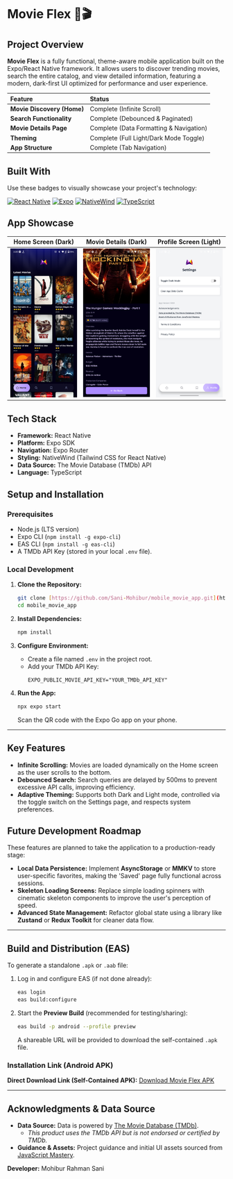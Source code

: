 # Movie Flex 🍿🎬

## Project Overview

**Movie Flex** is a fully functional, theme-aware mobile application built on the Expo/React Native framework. It allows users to discover trending movies, search the entire catalog, and view detailed information, featuring a modern, dark-first UI optimized for performance and user experience.

| Feature | Status |
| :--- | :--- |
| **Movie Discovery (Home)** | Complete (Infinite Scroll) |
| **Search Functionality** | Complete (Debounced & Paginated) |
| **Movie Details Page** | Complete (Data Formatting & Navigation) |
| **Theming** | Complete (Full Light/Dark Mode Toggle) |
| **App Structure** | Complete (Tab Navigation) |

## Built With

Use these badges to visually showcase your project's technology:

[![React Native](https://img.shields.io/badge/React_Native-61DAFB?style=for-the-badge&logo=react&logoColor=black)](https://reactnative.dev/)
[![Expo](https://img.shields.io/badge/Expo-1B1F36?style=for-the-badge&logo=expo&logoColor=white)](https://expo.dev/)
[![NativeWind](https://img.shields.io/badge/NativeWind-06B6D4?style=for-the-badge&logo=tailwindcss&logoColor=white)](https://www.nativewind.dev/)
[![TypeScript](https://img.shields.io/badge/TypeScript-3178C6?style=for-the-badge&logo=typescript&logoColor=white)](https://www.typescriptlang.org/)

## App Showcase

| Home Screen (Dark) | Movie Details (Dark) | Profile Screen (Light) |
| :---: | :---: | :---: |
| ![Home Screen Screenshot](https://raw.githubusercontent.com/Sani-Mohibur/mobile_movie_app/master/assets/screenshots/home-dark.png) | ![Movie Details Screenshot](https://raw.githubusercontent.com/Sani-Mohibur/mobile_movie_app/master/assets/screenshots/details-dark.png) | ![Profile Screen Screenshot](https://raw.githubusercontent.com/Sani-Mohibur/mobile_movie_app/master/assets/screenshots/profile-light.png) |

## Tech Stack

* **Framework:** React Native
* **Platform:** Expo SDK
* **Navigation:** Expo Router
* **Styling:** NativeWind (Tailwind CSS for React Native)
* **Data Source:** The Movie Database (TMDb) API
* **Language:** TypeScript

## Setup and Installation

### Prerequisites

* Node.js (LTS version)
* Expo CLI (`npm install -g expo-cli`)
* EAS CLI (`npm install -g eas-cli`)
* A TMDb API Key (stored in your local `.env` file).

### Local Development

1.  **Clone the Repository:**
    ```bash
    git clone [https://github.com/Sani-Mohibur/mobile_movie_app.git](https://github.com/Sani-Mohibur/mobile_movie_app.git)
    cd mobile_movie_app
    ```

2.  **Install Dependencies:**
    ```bash
    npm install
    ```

3.  **Configure Environment:**
    * Create a file named `.env` in the project root.
    * Add your TMDb API Key:
        ```
        EXPO_PUBLIC_MOVIE_API_KEY="YOUR_TMDb_API_KEY"
        ```

4.  **Run the App:**
    ```bash
    npx expo start
    ```
    Scan the QR code with the Expo Go app on your phone.

---

## Key Features

* **Infinite Scrolling:** Movies are loaded dynamically on the Home screen as the user scrolls to the bottom.
* **Debounced Search:** Search queries are delayed by 500ms to prevent excessive API calls, improving efficiency.
* **Adaptive Theming:** Supports both Dark and Light mode, controlled via the toggle switch on the Settings page, and respects system preferences.

## Future Development Roadmap

These features are planned to take the application to a production-ready stage:

* **Local Data Persistence:** Implement **AsyncStorage** or **MMKV** to store user-specific favorites, making the 'Saved' page fully functional across sessions.
* **Skeleton Loading Screens:** Replace simple loading spinners with cinematic skeleton components to improve the user's perception of speed.
* **Advanced State Management:** Refactor global state using a library like **Zustand** or **Redux Toolkit** for cleaner data flow.

---

## Build and Distribution (EAS)

To generate a standalone `.apk` or `.aab` file:

1.  Log in and configure EAS (if not done already):
    ```bash
    eas login
    eas build:configure
    ```
2.  Start the **Preview Build** (recommended for testing/sharing):
    ```bash
    eas build -p android --profile preview
    ```
    A shareable URL will be provided to download the self-contained `.apk` file.

### Installation Link (Android APK)

**Direct Download Link (Self-Contained APK):**
[Download Movie Flex APK](https://expo.dev/accounts/farabisunny/projects/mobile_movie_app/builds/eccb7a5f-24cb-4473-9b50-907d37e6aa4c)

---

## Acknowledgments & Data Source

* **Data Source:** Data is powered by [The Movie Database (TMDb)](https://www.themoviedb.org/).
    * *This product uses the TMDb API but is not endorsed or certified by TMDb.*
* **Guidance & Assets:** Project guidance and initial UI assets sourced from [JavaScript Mastery](https://www.jsmastery.pro/).

**Developer:** Mohibur Rahman Sani
